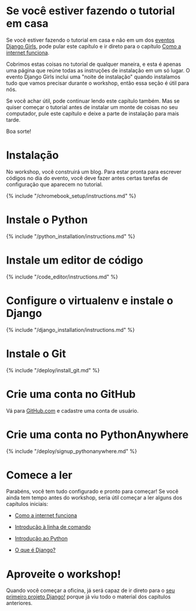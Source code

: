 # Se você estiver fazendo o tutorial em casa

Se você estiver fazendo o tutorial em casa e não em um dos [eventos Django Girls](https://djangogirls.org/events/), pode pular este capítulo e ir direto para o capítulo [Como a internet funciona](../how_the_internet_works/README.md).

Cobrimos estas coisas no tutorial de qualquer maneira, e esta é apenas uma página que reúne todas as instruções de instalação em um só lugar. O evento Django Girls inclui uma "noite de instalação" quando instalamos tudo que vamos precisar durante o workshop, então essa seção é útil para nós.

Se você achar útil, pode continuar lendo este capítulo também. Mas se quiser começar o tutorial antes de instalar um monte de coisas no seu computador, pule este capítulo e deixe a parte de instalação para mais tarde.

Boa sorte!

# Instalação

No workshop, você construirá um blog. Para estar pronta para escrever códigos no dia do evento, você deve fazer antes certas tarefas de configuração que aparecem no tutorial.

<!--sec data-title="Chromebook setup (if you're using one)"
data-id="chromebook_setup" data-collapse=true ces--> {% include "/chromebook_setup/instructions.md" %} 

<!--endsec-->

# Instale o Python

{% include "/python_installation/instructions.md" %}

# Instale um editor de código

{% include "/code_editor/instructions.md" %}

# Configure o virtualenv e instale o Django

{% include "/django_installation/instructions.md" %}

# Instale o Git

{% include "/deploy/install_git.md" %}

# Crie uma conta no GitHub

Vá para [GitHub.com](https://www.github.com) e cadastre uma conta de usuário.

# Crie uma conta no PythonAnywhere

{% include "/deploy/signup_pythonanywhere.md" %}

# Comece a ler

Parabéns, você tem tudo configurado e pronto para começar! Se você ainda tem tempo antes do workshop, seria útil começar a ler alguns dos capítulos iniciais:

* [Como a internet funciona](../how_the_internet_works/README.md)

* [Introdução à linha de comando](../intro_to_command_line/README.md)

* [Introdução ao Python](../python_introduction/README.md)

* [O que é Django?](../django/README.md)

# Aproveite o workshop!

Quando você começar a oficina, já será capaz de ir direto para o [seu primeiro projeto Django!](../django_start_project/README.md) porque já viu todo o material dos capítulos anteriores.